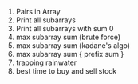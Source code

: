 1. Pairs in Array 
2. Print all subarrays
3. Print all subarrays with sum 0
4. max subarray sum (brute force)
5. max subarray sum (kadane's algo)
6. max subarray sum { prefix sum }
7. trapping rainwater
8. best time to buy and sell stock